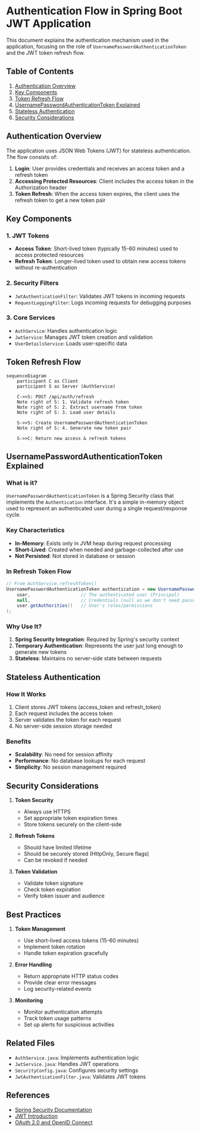 # Authentication Flow in Spring Boot JWT Application

This document explains the authentication mechanism used in the application, focusing on the role of `UsernamePasswordAuthenticationToken` and the JWT token refresh flow.

## Table of Contents
1. [Authentication Overview](#authentication-overview)
2. [Key Components](#key-components)
3. [Token Refresh Flow](#token-refresh-flow)
4. [UsernamePasswordAuthenticationToken Explained](#usernamepasswordauthenticationtoken-explained)
5. [Stateless Authentication](#stateless-authentication)
6. [Security Considerations](#security-considerations)

## Authentication Overview

The application uses JSON Web Tokens (JWT) for stateless authentication. The flow consists of:

1. **Login**: User provides credentials and receives an access token and a refresh token
2. **Accessing Protected Resources**: Client includes the access token in the Authorization header
3. **Token Refresh**: When the access token expires, the client uses the refresh token to get a new token pair

## Key Components

### 1. JWT Tokens
- **Access Token**: Short-lived token (typically 15-60 minutes) used to access protected resources
- **Refresh Token**: Longer-lived token used to obtain new access tokens without re-authentication

### 2. Security Filters
- `JwtAuthenticationFilter`: Validates JWT tokens in incoming requests
- `RequestLoggingFilter`: Logs incoming requests for debugging purposes

### 3. Core Services
- `AuthService`: Handles authentication logic
- `JwtService`: Manages JWT token creation and validation
- `UserDetailsService`: Loads user-specific data

## Token Refresh Flow

```mermaid
sequenceDiagram
    participant C as Client
    participant S as Server (AuthService)
    
    C->>S: POST /api/auth/refresh
    Note right of S: 1. Validate refresh token
    Note right of S: 2. Extract username from token
    Note right of S: 3. Load user details
    
    S->>S: Create UsernamePasswordAuthenticationToken
    Note right of S: 4. Generate new token pair
    
    S->>C: Return new access & refresh tokens
```

## UsernamePasswordAuthenticationToken Explained

### What is it?
`UsernamePasswordAuthenticationToken` is a Spring Security class that implements the `Authentication` interface. It's a simple in-memory object used to represent an authenticated user during a single request/response cycle.

### Key Characteristics
- **In-Memory**: Exists only in JVM heap during request processing
- **Short-Lived**: Created when needed and garbage-collected after use
- **Not Persisted**: Not stored in database or session

### In Refresh Token Flow
```java
// From AuthService.refreshToken()
UsernamePasswordAuthenticationToken authentication = new UsernamePasswordAuthenticationToken(
    user,                   // The authenticated user (Principal)
    null,                   // Credentials (null as we don't need password here)
    user.getAuthorities()   // User's roles/permissions
);
```

### Why Use It?
1. **Spring Security Integration**: Required by Spring's security context
2. **Temporary Authentication**: Represents the user just long enough to generate new tokens
3. **Stateless**: Maintains no server-side state between requests

## Stateless Authentication

### How It Works
1. Client stores JWT tokens (access_token and refresh_token)
2. Each request includes the access token
3. Server validates the token for each request
4. No server-side session storage needed

### Benefits
- **Scalability**: No need for session affinity
- **Performance**: No database lookups for each request
- **Simplicity**: No session management required

## Security Considerations

1. **Token Security**
   - Always use HTTPS
   - Set appropriate token expiration times
   - Store tokens securely on the client-side

2. **Refresh Tokens**
   - Should have limited lifetime
   - Should be securely stored (HttpOnly, Secure flags)
   - Can be revoked if needed

3. **Token Validation**
   - Validate token signature
   - Check token expiration
   - Verify token issuer and audience

## Best Practices

1. **Token Management**
   - Use short-lived access tokens (15-60 minutes)
   - Implement token rotation
   - Handle token expiration gracefully

2. **Error Handling**
   - Return appropriate HTTP status codes
   - Provide clear error messages
   - Log security-related events

3. **Monitoring**
   - Monitor authentication attempts
   - Track token usage patterns
   - Set up alerts for suspicious activities

## Related Files

- `AuthService.java`: Implements authentication logic
- `JwtService.java`: Handles JWT operations
- `SecurityConfig.java`: Configures security settings
- `JwtAuthenticationFilter.java`: Validates JWT tokens

## References

- [Spring Security Documentation](https://docs.spring.io/spring-security/site/docs/current/reference/html5/)
- [JWT Introduction](https://jwt.io/introduction/)
- [OAuth 2.0 and OpenID Connect](https://auth0.com/docs/protocols/oauth2)
